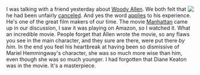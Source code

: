 <img src="http://scripting.com/images/2020/07/18/annieHall.png" border="0" align="right">I was talking with a friend yesterday about <a href="https://en.wikipedia.org/wiki/Woody_Allen">Woody Allen</a>. We both felt that he had been unfairly <a href="https://duckduckgo.com/?q=woody+allen+condemned&t=hk&ia=web">canceled</a>. And yes the word <a href="https://www.indiewire.com/2020/03/woody-allen-memoir-canceled-hachette-outrage-1202216039/#!">applies</a> to his experience. He's one of the great film makers of our time. The movie <a href="https://en.wikipedia.org/wiki/Manhattan_(1979_film)">Manhattan</a> came up in our discussion, I saw it was playing on Amazon, so I watched it. What an incredible movie. People forget that Allen wrote the movie, so any flaws you see in the main character, and they sure are there, were put there <i>by him. </i>In the end you feel his heartbreak at having been so dismissive of Mariel Hemmingway's character, she was so much more wise than him, even though she was so much younger. I had forgotten that Diane Keaton was in the movie. It's a masterpiece. 
